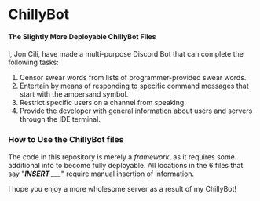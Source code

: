 # ChillyBot
#### The Slightly More Deployable ChillyBot Files

I, Jon Cili, have made a multi-purpose Discord Bot that can complete the following tasks:
1. Censor swear words from lists of programmer-provided swear words.
2. Entertain by means of responding to specific command messages that start with the ampersand symbol.
3. Restrict specific users on a channel from speaking.
4. Provide the developer with general information about users and servers through the IDE terminal.

### How to Use the ChillyBot files
The code in this repository is merely a *framework*, as it requires some additional info to become fully deployable. All locations in the 6 files that say "***INSERT ___***" require manual insertion of information.

I hope you enjoy a more wholesome server as a result of my ChillyBot!
